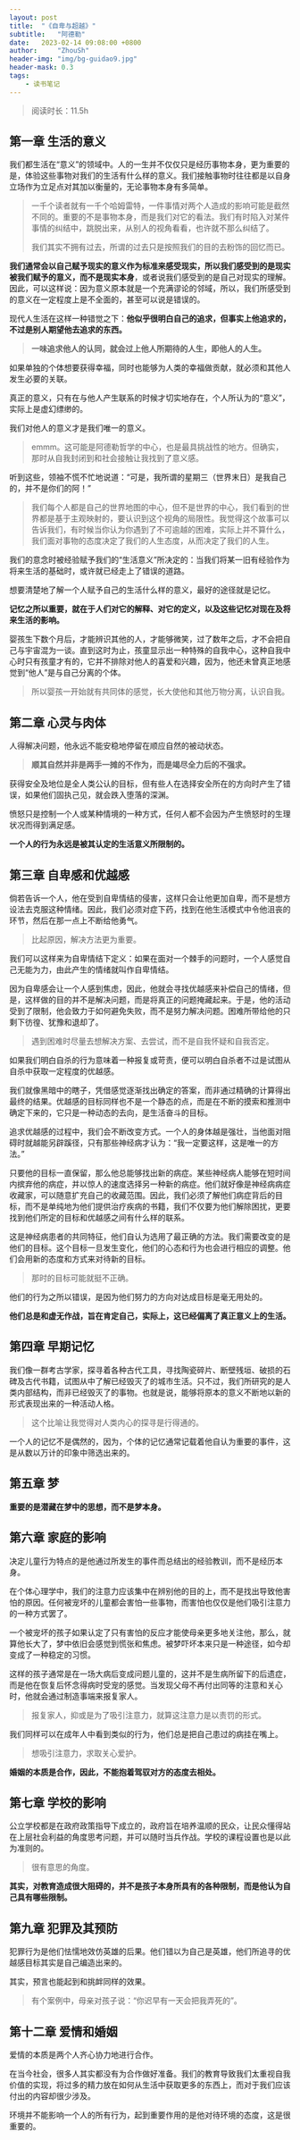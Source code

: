 ```yaml
---
layout: post
title:  "《自卑与超越》"
subtitle:   "阿德勒"
date:   2023-02-14 09:08:00 +0800
author:     "ZhouSh"
header-img: "img/bg-guidao9.jpg"
header-mask: 0.3
tags:
    - 读书笔记
---
```

> 阅读时长：11.5h

## 第一章 生活的意义

我们都生活在“意义”的领域中。人的一生并不仅仅只是经历事物本身，更为重要的是，体验这些事物对我们的生活有什么样的意义。我们接触事物时往往都是以自身立场作为立足点对其加以衡量的，无论事物本身有多简单。
> 一千个读者就有一千个哈姆雷特，一件事情对两个人造成的影响可能是截然不同的。重要的不是事物本身，而是我们对它的看法。我们有时陷入对某件事情的纠结中，跳脱出来，从别人的视角看看，也许就不那么纠结了。
>
> 我们其实不拥有过去，所谓的过去只是按照我们的目的去粉饰的回忆而已。

**我们通常会以自己赋予现实的意义作为标准来感受现实，所以我们感受到的是现实被我们赋予的意义，而不是现实本身**，或者说我们感受到的是自己对现实的理解。因此，可以这样说：因为意义原本就是一个充满谬论的邻域，所以，我们所感受到的意义在一定程度上是不全面的，甚至可以说是错误的。

现代人生活在这样一种错觉之下：**他似乎很明白自己的追求，但事实上他追求的，不过是别人期望他去追求的东西。**
> **一味追求他人的认同，就会过上他人所期待的人生，即他人的人生。**

如果单独的个体想要获得幸福，同时也能够为人类的幸福做贡献，就必须和其他人发生必要的关联。

真正的意义，只有在与他人产生联系的时候才切实地存在，个人所认为的“意义”，实际上是虚幻缥缈的。

我们对他人的意义才是我们唯一的意义。
> emmm。这可能是阿德勒哲学的中心，也是最具挑战性的地方。但确实，那时从自我封闭到和社会接触让我找到了意义感。

听到这些，领袖不慌不忙地说道：“可是，我所谓的星期三（世界末日）是我自己的，并不是你们的阿！”
> 我们每个人都是自己的世界地图的中心，但不是世界的中心，我们看到的世界都是基于主观映射的，要认识到这个视角的局限性。我觉得这个故事可以告诉我们，有时候当你认为你遇到了不可逾越的困难，实际上并不算什么，我们面对事物的态度决定了我们的人生态度，从而决定了我们的人生。

我们的意念时被经验赋予我们的“生活意义”所决定的：当我们将某一旧有经验作为将来生活的基础时，或许就已经走上了错误的道路。

想要清楚地了解一个人赋予自己的生活什么样的意义，最好的途径就是记忆。

**记忆之所以重要，就在于人们对它的解释、对它的定义，以及这些记忆对现在及将来生活的影响。**

婴孩生下数个月后，才能辨识其他的人，才能够微笑，过了数年之后，才不会把自己与宇宙混为一谈。直到这时为止，孩童显示出一种特殊的自我中心，这种自我中心时只有孩童才有的，它并不排除对他人的喜爱和兴趣，因为，他还未曾真正地感觉到“他人”是与自己分离的个体。
> 所以婴孩一开始就有共同体的感觉，长大使他和其他万物分离，认识自我。

## 第二章 心灵与肉体

人得解决问题，他永远不能安稳地停留在顺应自然的被动状态。
> **顺其自然并非是两手一摊的不作为，而是竭尽全力后的不强求。**

获得安全及地位是全人类公认的目标，但有些人在选择安全所在的方向时产生了错误，如果他们固执己见，就会跌入堕落的深渊。

愤怒只是控制一个人或某种情境的一种方式，任何人都不会因为产生愤怒时的生理状况而得到满足感。

**一个人的行为永远是被其认定的生活意义所限制的。**

## 第三章 自卑感和优越感

倘若告诉一个人，他在受到自卑情结的侵害，这样只会让他更加自卑，而不是想方设法去克服这种情绪。因此，我们必须对症下药，找到在他生活模式中令他沮丧的环节，然后在那一点上不断给他勇气。
> 比起原因，解决方法更为重要。

我们可以这样来为自卑情结下定义：如果在面对一个棘手的问题时，一个人感觉自己无能为力，由此产生的情绪就叫作自卑情结。

因为自卑感会让一个人感到焦虑，因此，他就会寻找优越感来补偿自己的情绪，但是，这样做的目的并不是解决问题，而是将真正的问题掩藏起来。于是，他的活动受到了限制，他会致力于如何避免失败，而不是努力解决问题。困难所带给他的只剩下彷徨、犹豫和退却了。
> 遇到困难时尽量去想解决方案、去尝试，而不是自我怀疑和自我否定。

如果我们明白自杀的行为意味着一种报复或苛责，便可以明白自杀者不过是试图从自杀中获取一定程度的优越感。

我们就像黑暗中的瞎子，凭借感觉逐渐找出确定的答案，而非通过精确的计算得出最终的结果。优越感的目标同样也不是一个静态的点，而是在不断的摸索和推测中确定下来的，它只是一种动态的去向，是生活奋斗的目标。

追求优越感的过程中，我们会不断改变方式。一个人的身体越是强壮，当他面对阻碍时就越能另辟蹊径，只有那些神经病才认为：“我一定要这样，这是唯一的方法。”

只要他的目标一直保留，那么他总能够找出新的病症。某些神经病人能够在短时间内摈弃他的病症，并以惊人的速度选择另一种新的病症。他们就好像是神经病病症收藏家，可以随意扩充自己的收藏范围。因此，我们必须了解他们病症背后的目标，而不是单纯地为他们提供治疗疾病的书籍，我们不仅要为他们解除困扰，更要找到他们所定的目标和优越感之间有什么样的联系。

这是神经病患者的共同特征，他们自认为选用了最正确的方法。我们需要改变的是他们的目标。这个目标一旦发生变化，他们的心态和行为也会进行相应的调整。他们会用新的态度和方式来对待新的目标。
> 那时的目标可能就挺不正确。

他们的行为之所以错误，是因为他们努力的方向对达成目标是毫无用处的。

**他们总是和虚无作战，旨在肯定自己，实际上，这已经偏离了真正意义上的生活。**

## 第四章 早期记忆

我们像一群考古学家，探寻着各种古代工具，寻找陶瓷碎片、断壁残垣、破损的石碑及古代书籍，试图从中了解已经毁灭了的城市生活。只不过，我们所研究的是人类内部结构，而非已经毁灭了的事物。也就是说，能够将原本的意义不断地以新的形式表现出来的一种活动人格。
> 这个比喻让我觉得对人类内心的探寻是行得通的。

一个人的记忆不是偶然的，因为，个体的记忆通常记载着他自认为重要的事件，这是从数以万计的印象中筛选出来的。

## 第五章 梦

**重要的是潜藏在梦中的思想，而不是梦本身。**

## 第六章 家庭的影响

决定儿童行为特点的是他通过所发生的事件而总结出的经验教训，而不是经历本身。

在个体心理学中，我们的注意力应该集中在辨别他的目的上，而不是找出导致他害怕的原因。任何被宠坏的儿童都会害怕一些事物，而害怕也仅仅是他们吸引注意力的一种方式罢了。

一个被宠坏的孩子如果认定了只有害怕的反应才能使母亲更多地关注他，那么，就算他长大了，梦中依旧会感觉到慌张和焦虑。被梦吓坏本来只是一种途径，如今却变成了一种稳定的习惯。

这样的孩子通常是在一场大病后变成问题儿童的，这并不是生病所留下的后遗症，而是他在恢复后怀念得病时受宠的感觉。当发现父母不再付出同等的注意和关心时，他就会通过制造事端来报复家人。
> 报复家人，抑或是为了吸引注意力，就算这注意力是以责罚的形式。

我们同样可以在成年人中看到类似的行为，他们总是把自己患过的病挂在嘴上。
> 想吸引注意力，求取关心爱护。

**婚姻的本质是合作，因此，不能抱着驾驭对方的态度去相处。**

## 第七章 学校的影响

公立学校都是在政府政策指导下成立的，政府旨在培养温顺的民众，让民众懂得站在上层社会利益的角度思考问题，并可以随时当兵作战。学校的课程设置也是以此为准则的。
> 很有意思的角度。

**其实，对教育造成很大阻碍的，并不是孩子本身所具有的各种限制，而是他认为自己具有哪些限制。**

## 第九章 犯罪及其预防

犯罪行为是他们怯懦地效仿英雄的后果。他们错以为自己是英雄，他们所追寻的优越感目标其实是自己编造出来的。

其实，预言也能起到和挑衅同样的效果。
> 有个案例中，母亲对孩子说：“你迟早有一天会把我弄死的”。

## 第十二章 爱情和婚姻

爱情的本质是两个人齐心协力地进行合作。

在当今社会，很多人其实都没有为合作做好准备。我们的教育导致我们太重视自我价值的实现，将过多的精力放在如何从生活中获取更多的东西上，而对于我们应该付出的内容却很少涉及。

环境并不能影响一个人的所有行为，起到重要作用的是他对待环境的态度，这是很重要的。
